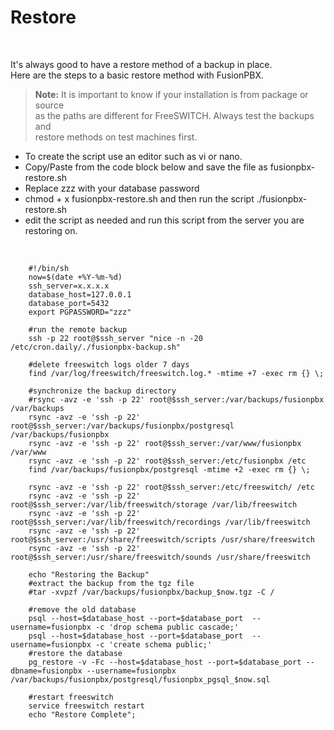# Restore

<br>

It's always good to have a restore method of a backup in place.    
Here are the steps to a basic restore method with FusionPBX.

>**Note:**
>It is important to know if your installation is from package or source   
>as the paths are different for FreeSWITCH. Always test the backups and   
>restore methods on test machines first.

-   To create the script use an editor such as vi or nano.
-   Copy/Paste from the code block below and save the file as
    fusionpbx-restore.sh
-   Replace zzz with your database password
-   chmod + x fusionpbx-restore.sh and then run the script
    ./fusionpbx-restore.sh
-   edit the script as needed and run this script from the server you
    are restoring on.

<br>

```
    #!/bin/sh
    now=$(date +%Y-%m-%d)
    ssh_server=x.x.x.x
    database_host=127.0.0.1
    database_port=5432
    export PGPASSWORD="zzz"

    #run the remote backup
    ssh -p 22 root@$ssh_server "nice -n -20 /etc/cron.daily/./fusionpbx-backup.sh"

    #delete freeswitch logs older 7 days
    find /var/log/freeswitch/freeswitch.log.* -mtime +7 -exec rm {} \;

    #synchronize the backup directory
    #rsync -avz -e 'ssh -p 22' root@$ssh_server:/var/backups/fusionpbx /var/backups
    rsync -avz -e 'ssh -p 22' root@$ssh_server:/var/backups/fusionpbx/postgresql /var/backups/fusionpbx
    rsync -avz -e 'ssh -p 22' root@$ssh_server:/var/www/fusionpbx /var/www
    rsync -avz -e 'ssh -p 22' root@$ssh_server:/etc/fusionpbx /etc
    find /var/backups/fusionpbx/postgresql -mtime +2 -exec rm {} \;

    rsync -avz -e 'ssh -p 22' root@$ssh_server:/etc/freeswitch/ /etc
    rsync -avz -e 'ssh -p 22' root@$ssh_server:/var/lib/freeswitch/storage /var/lib/freeswitch
    rsync -avz -e 'ssh -p 22' root@$ssh_server:/var/lib/freeswitch/recordings /var/lib/freeswitch
    rsync -avz -e 'ssh -p 22' root@$ssh_server:/usr/share/freeswitch/scripts /usr/share/freeswitch
    rsync -avz -e 'ssh -p 22' root@$ssh_server:/usr/share/freeswitch/sounds /usr/share/freeswitch

    echo "Restoring the Backup"
    #extract the backup from the tgz file
    #tar -xvpzf /var/backups/fusionpbx/backup_$now.tgz -C /

    #remove the old database
    psql --host=$database_host --port=$database_port  --username=fusionpbx -c 'drop schema public cascade;'
    psql --host=$database_host --port=$database_port  --username=fusionpbx -c 'create schema public;'
    #restore the database
    pg_restore -v -Fc --host=$database_host --port=$database_port --dbname=fusionpbx --username=fusionpbx /var/backups/fusionpbx/postgresql/fusionpbx_pgsql_$now.sql

    #restart freeswitch
    service freeswitch restart
    echo "Restore Complete";
```
